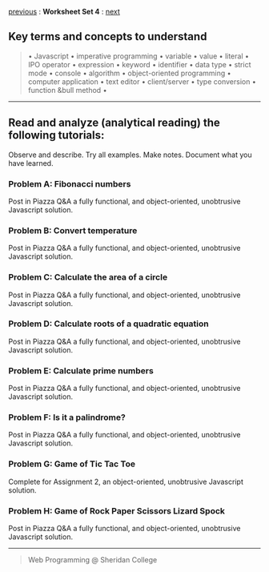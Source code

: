 [previous](set03.md) 
: **Worksheet Set 4**
: [next](set05.md)


## Key terms and concepts to understand
> &bull; Javascript  &bull; imperative programming  &bull; variable  &bull; value  &bull; literal  &bull; IPO operator &bull; expression  &bull; keyword  &bull; identifier  &bull;  data type &bull; strict mode  &bull; console  &bull;  algorithm  &bull; object-oriented programming  &bull; computer application  &bull;  text editor  &bull; client/server  &bull;  type conversion  &bull; function &bull method &bull;
> 
---



## Read and analyze (analytical reading) the following tutorials:
Observe and describe. Try all examples. Make notes. Document what you have learned.

### Problem A: Fibonacci numbers
Post in Piazza Q&A a fully functional, and object-oriented, unobtrusive Javascript solution.

### Problem B: Convert temperature
Post in Piazza Q&A a fully functional, and object-oriented, unobtrusive Javascript solution.

### Problem C: Calculate the area of a circle
Post in Piazza Q&A a fully functional, and object-oriented, unobtrusive Javascript solution.

### Problem D: Calculate roots of a quadratic equation
Post in Piazza Q&A a fully functional, and object-oriented, unobtrusive Javascript solution.

### Problem E: Calculate prime numbers
Post in Piazza Q&A a fully functional, and object-oriented, unobtrusive Javascript solution.

### Problem F: Is it a palindrome?
Post in Piazza Q&A a fully functional, and object-oriented, unobtrusive Javascript solution.

### Problem G: Game of Tic Tac Toe
Complete for Assignment 2, an object-oriented, unobtrusive Javascript solution.

### Problem H: Game of Rock Paper Scissors Lizard Spock
Post in Piazza Q&A a fully functional, and object-oriented, unobtrusive Javascript solution.



---

> Web Programming @ Sheridan College
